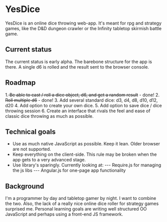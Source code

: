 YesDice
=======

YesDice is an online dice throwing web-app. It's meant for rpg and strategy games, like the D&D dungeon crawler or the Infinity tabletop skirmish battle game.


Current status
--------------
The current status is early alpha. The barebone structure for the app is there. A single d6 is rolled and the result sent to the browser console.

Roadmap
-------
1.<del> Be able to cast / roll a dice object, d6, and get a random result</del> - done!
2. <del>Roll multiple d6</del> - done!
3. Add several standard dice: d3, d4, d8, d10, d12, d20
4. Add option to create your own dice.
5. Add option to save dice / dice throwing session
6. Create an interface that rivals the feel and ease of classic dice throwing as much as possible.

Technical goals
---------------
- Use as much native JavaScript as possible. Keep it lean. Older browser are not supported.
- Keep everything on the client-side. This rule may be broken when the app gets to a very advanced stage.
- Use library's sparingly. Currently looking at:
--- Require.js for managing the js libs
--- Angular.js for one-page app functionality


Background
----------
I'm a programmer by day and tabletop gamer by night. I want to combine the two. Also, the lack of a really nice online dice roller for strategy games surprised me. Personal learning goals are writing well structured OO JavaScript and perhaps using a front-end JS framework.

